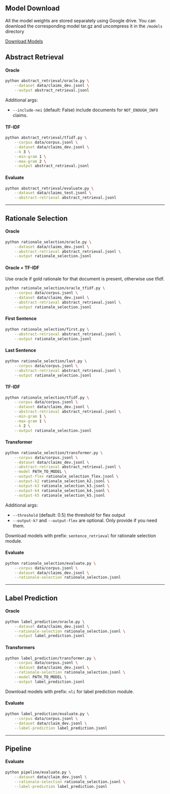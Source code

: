 ## Model Download

All the model weights are stored separately using Google drive. You can download the corresponding
model tar.gz and uncompress it in the `/models` directory

[Download Models](https://drive.google.com/drive/folders/1ni0dI7dhYDsKFoz6mfdEZD3ibSawq3mY?usp=sharing)

## Abstract Retrieval

#### Oracle
```sh
python abstract_retrieval/oracle.py \
    --dataset data/claims_dev.jsonl \
    --output abstract_retrieval.jsonl
```
Additional args:
* `--include-nei` (default: False) include documents for `NOT_ENOUGH_INFO` claims.

#### TF-IDF
```sh
python abstract_retrieval/tfidf.py \
    --corpus data/corpus.jsonl \
    --dataset data/claims_dev.jsonl \
    --k 3 \
    --min-gram 1 \
    --max-gram 2 \
    --output abstract_retrieval.jsonl
```

#### Evaluate
```sh
python abstract_retrieval/evaluate.py \
    --dataset data/claims_test.jsonl \
    --abstract-retrieval abstract_retrieval.jsonl
```

-------------------------------------------------------

## Rationale Selection

#### Oracle
```sh
python rationale_selection/oracle.py \
    --dataset data/claims_dev.jsonl \
    --abstract-retrieval abstract_retrieval.jsonl \
    --output rationale_selection.jsonl
```

#### Oracle + TF-IDF
Use oracle if gold rationale for that document is present, otherwise use tfidf.
```sh
python rationale_selection/oracle_tfidf.py \
    --corpus data/corpus.jsonl \
    --dataset data/claims_dev.jsonl \
    --abstract-retrieval abstract_retrieval.jsonl \
    --output rationale_selection.jsonl
```

#### First Sentence
```sh
python rationale_selection/first.py \
    --abstract-retrieval abstract_retrieval.jsonl \
    --output rationale_selection.jsonl
```

#### Last Sentence
```sh
python rationale_selection/last.py \
    --corpus data/corpus.jsonl \
    --abstract-retrieval abstract_retrieval.jsonl \
    --output rationale_selection.jsonl
```

#### TF-IDF
```sh
python rationale_selection/tfidf.py \
    --corpus data/corpus.jsonl \
    --dataset data/claims_dev.jsonl \
    --abstract-retrieval abstract_retrieval.jsonl \
    --min-gram 1 \
    --max-gram 1 \
    --k 2 \
    --output rationale_selection.jsonl
```

#### Transformer
```sh
python rationale_selection/transformer.py \
    --corpus data/corpus.jsonl \
    --dataset data/claims_dev.jsonl \
    --abstract-retrieval abstract_retrieval.jsonl \
    --model PATH_TO_MODEL \
    --output-flex rationale_selection_flex.jsonl \
    --output-k2 rationale_selection_k2.jsonl \
    --output-k3 rationale_selection_k3.jsonl \
    --output-k4 rationale_selection_k4.jsonl \
    --output-k5 rationale_selection_k5.jsonl
```
Additional args:
* `--threshold` (default: 0.5) the threshold for flex output
* `--output-k?` and `--output-flex` are optional. Only provide if you need them.

Download models with prefix: `sentence_retrieval` for rationale selection module.

#### Evaluate
```sh
python rationale_selection/evaluate.py \
    --corpus data/corpus.jsonl \
    --dataset data/claims_dev.jsonl \
    --rationale-selection rationale_selection.jsonl
```

-------------------------------------------------------

## Label Prediction

#### Oracle
```sh
python label_prediction/oracle.py \
    --dataset data/claims_dev.jsonl \
    --rationale-selection rationale_selection.jsonl \
    --output label_prediction.jsonl
```

#### Transformers
```sh
python label_prediction/transformer.py \
    --corpus data/corpus.jsonl \
    --dataset data/claims_dev.jsonl \
    --rationale-selection rationale_selection.jsonl \
    --model PATH_TO_MODEL \
    --output label_prediction.jsonl
```

Download models with prefix: `nli` for label prediction module.

#### Evaluate
```sh
python label_prediction/evaluate.py \
    --corpus data/corpus.jsonl \
    --dataset data/claim_dev.jsonl \
    --label-prediction label_prediction.jsonl
```

-------------------------------------------------------

## Pipeline

#### Evaluate
```sh
python pipeline/evaluate.py \
    --dataset data/claim_dev.jsonl \
    --rationale-selection rationale_selection.jsonl \
    --label-prediction label_prediction.jsonl
```
